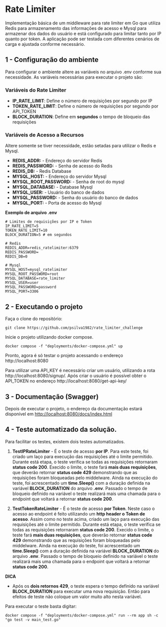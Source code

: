 # Rate Limiter
Implementação básica de um middleware para rate limiter em Go que utiliza Redis para armazenamento das informações de acesso e Mysql para armazenar dos dados do usuário e está configurado para limitar tanto por IP quanto por token. A aplicação pode ser testada com diferentes cenários de carga e ajustada conforme necessário.

## 1 - Configuração do ambiente
Para configurar o ambiente altere as variáveis no arquivo .env conforme sua necessidade. As variáveis necessárias para executar o projeto são:

### Variáveis do Rate Limiter ###
 - **IP_RATE_LIMIT**: Define o número de requisições por segundo por IP
 - **TOKEN_RATE_LIMIT**: Define o número de requisições por segundo por API_TOKEN
 - **BLOCK_DURATION**: Define em **segundos** o tempo de bloqueio das requisições 

### Variáveis de Acesso a Recursos ###

Altere somente se tiver necessidade, estão setadas para utilizar o Redis e Mysql.

- **REDIS_ADDR:** - Endereço do servidor Redis
- **REDIS_PASSWORD:** - Senha de acesso do Redis
- **REDIS_DB:** - Redis Database
- **MYSQL_HOST:** - Endereço do servidor Mysql
- **MYSQL_ROOT_PASSWORD:** - Senha de root do mysql
- **MYSQL_DATABASE:** - Database Mysql
- **MYSQL_USER:** - Usuário do banco de dados
- **MYSQL_PASSWORD:** - Senha do usuário do banco de dados
- **MYSQL_PORT:** - Porta de acesso do Mysql

**Exemplo de arquivo .env**

```
# Limites de requisições por IP e Token
IP_RATE_LIMIT=5
TOKEN_RATE_LIMIT=10
BLOCK_DURATION=5 # em segundos

# Redis
REDIS_ADDR=redis_ratelimiter:6379
REDIS_PASSWORD=
REDIS_DB=0

# Mysql
MYSQL_HOST=mysql_ratelimiter
MYSQL_ROOT_PASSWORD=root
MYSQL_DATABASE=rate_limiter
MYSQL_USER=user
MYSQL_PASSWORD=password
MYSQL_PORT=3306
```

## 2 - Executando o projeto 

Faça o clone do repositório: 

```
git clone https://github.com/psilva1982/rate_limiter_challenge
```

Inicie o projeto utilizando docker compose.

```
docker compose -f "deployments/docker-compose.yml" up
```

Pronto, agora é só testar o projeto acessando o endereço http://localhost:8080 

Para utilizar uma API_KEY é necessário criar um usuário, utilizando a rota http://localhost:8080/signup/. Após criar o usuário é possível obter o API_TOKEN no endereço http://localhost:8080/get-api-key/

## 3 - Documentação (Swagger)

Depois de executar o projeto, o endereço da documentação estará disponível em [http://localhost:8080/docs/index.html](http://localhost:8080/docs/index.html)

## 4 - Teste automatizado da solução. 

Para facilitar os testes, existem dois testes automatizados. 

1) **TestIPRateLimiter** - É o teste de acesso **por IP**. Para este teste, foi criado um laço para execução das requisições até o limite permitido. Durante está etapa, o teste verifica se todas as requisições retornaram **status code 200**. Execido o limite, o teste fará **mais duas requisições**, que deverão retornar **status code 429** demonstrando que as requisições foram bloqueadas pelo middelware. Ainda na execução do teste, foi acrescentado um **time.Sleep()** com a duração definida na variável **BLOCK_DURATION** do arquivo **.env**. Passado o tempo de bloqueio definido na variável o teste realizará mais uma chamada para o endpoint que voltará a retornar **status code 200**. 

2) **TestTokenRateLimiter** - É o teste de acesso **por Token**. Neste caso o acesso ao endpoint é feito utilizando um **http header o Token de acesso**. Assim como no teste acima, criado um laço para execução das requisições até o limite permitido. Durante está etapa, o teste verifica se todas as requisições retornaram **status code 200**. Execido o limite, o teste fará **mais duas requisições**, que deverão retornar **status code 429** demonstrando que as requisições foram bloqueadas pelo middelware. Ainda na execução do teste, foi acrescentado um **time.Sleep()** com a duração definida na variável **BLOCK_DURATION** do arquivo **.env**. Passado o tempo de bloqueio definido na variável o teste realizará mais uma chamada para o endpoint que voltará a retornar **status code 200**. 

**DICA** 
- Após os **dois retornos 429**, o teste espera o tempo definido na variável **BLOCK_DURATION** para executar uma nova requisição. Então para efeitos de teste não coloque um valor muito alto nesta variável. 

Para executar o teste basta digitar:
```
docker compose -f "deployments/docker-compose.yml" run --rm app sh -c "go test -v main_test.go"
```